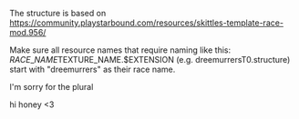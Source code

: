 The structure is based on https://community.playstarbound.com/resources/skittles-template-race-mod.956/

Make sure all resource names that require naming like this: $RACE\_NAME$TEXTURE\_NAME.$EXTENSION  \(e.g. dreemurrersT0.structure\) start with "dreemurrers" as their race name.

I'm sorry for the plural

hi honey <3